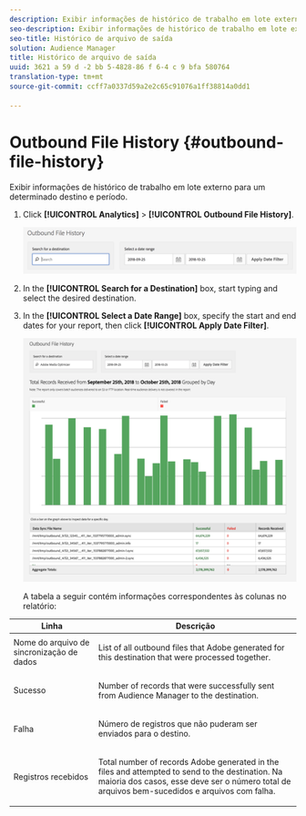 ```yaml
---
description: Exibir informações de histórico de trabalho em lote externo para um determinado destino e período.
seo-description: Exibir informações de histórico de trabalho em lote externo para um determinado destino e período.
seo-title: Histórico de arquivo de saída
solution: Audience Manager
title: Histórico de arquivo de saída
uuid: 3621 a 59 d -2 bb 5-4828-86 f 6-4 c 9 bfa 580764
translation-type: tm+mt
source-git-commit: ccff7a0337d59a2e2c65c91076a1ff38814a0dd1

---
```



# Outbound File History {#outbound-file-history}

Exibir informações de histórico de trabalho em lote externo para um determinado destino e período.

<!-- 

t_reports_outbound_history.xml

 -->

1. Click **[!UICONTROL Analytics]** &gt; **[!UICONTROL Outbound File History]**.

   ![Resultado da etapa](assets/outbound_history.png)

1. In the **[!UICONTROL Search for a Destination]** box, start typing and select the desired destination.
1. In the **[!UICONTROL Select a Date Range]** box, specify the start and end dates for your report, then click **[!UICONTROL Apply Date Filter]**.

   ![Resultado da etapa](assets/outbound_history_stats.png)

   A tabela a seguir contém informações correspondentes às colunas no relatório:

<table id="table_93076D46AC50411395E72B9B987E99BE"> 
 <thead> 
  <tr> 
   <th colname="col1" class="entry"> Linha </th> 
   <th colname="col2" class="entry"> Descrição </th> 
  </tr> 
 </thead>
 <tbody> 
  <tr> 
   <td colname="col1"> Nome do arquivo de sincronização de dados </td> 
   <td colname="col2"> <p>List of all outbound files that <span class="keyword"> Adobe</span> generated for this destination that were processed together. </p> </td> 
  </tr> 
  <tr> 
   <td colname="col1"> Sucesso </td> 
   <td colname="col2"> <p>Number of records that were successfully sent from <span class="keyword"> Audience Manager</span> to the destination. </p> </td> 
  </tr> 
  <tr> 
   <td colname="col1"> Falha </td> 
   <td colname="col2"> <p>Número de registros que não puderam ser enviados para o destino. </p> </td> 
  </tr> 
  <tr> 
   <td colname="col1"> Registros recebidos </td> 
   <td colname="col2"> <p>Total number of records <span class="keyword"> Adobe</span> generated in the files and attempted to send to the destination. Na maioria dos casos, esse deve ser o número total de arquivos bem-sucedidos e arquivos com falha. </p> </td> 
  </tr> 
 </tbody> 
</table>
